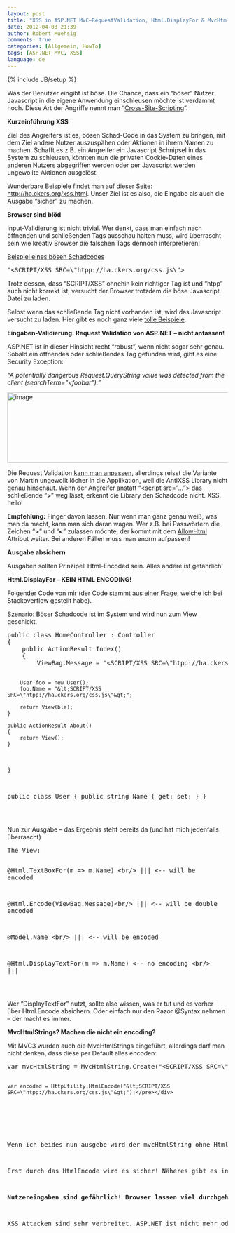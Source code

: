 ```yaml
---
layout: post
title: "XSS in ASP.NET MVC–RequestValidation, Html.DisplayFor & MvcHtmlString"
date: 2012-04-03 21:39
author: Robert Muehsig
comments: true
categories: [Allgemein, HowTo]
tags: [ASP.NET MVC, XSS]
language: de
---
```

{% include JB/setup %}
<p>Was der Benutzer eingibt ist böse. Die Chance, dass ein “böser” Nutzer Javascript in die eigene Anwendung einschleusen möchte ist verdammt hoch. Diese Art der Angriffe nennt man “<a href="http://de.wikipedia.org/wiki/Cross-Site-Scripting">Cross-Site-Scripting</a>”.</p> <p><strong>Kurzeinführung XSS</strong></p> <p>Ziel des Angreifers ist es, bösen Schad-Code in das System zu bringen, mit dem Ziel andere Nutzer auszuspähen oder Aktionen in ihrem Namen zu machen. Schafft es z.B. ein Angreifer ein Javascript Schnipsel in das System zu schleusen, könnten nun die privaten Cookie-Daten eines anderen Nutzers abgegriffen werden oder per Javascript werden ungewollte Aktionen ausgelöst.</p> <p>Wunderbare Beispiele findet man auf dieser Seite: <a href="http://ha.ckers.org/xss.html">http://ha.ckers.org/xss.html</a>. Unser Ziel ist es also, die Eingabe als auch die Ausgabe “sicher” zu machen.</p> <p><strong>Browser sind blöd</strong></p> <p>Input-Validierung ist nicht trivial. Wer denkt, dass man einfach nach öffnenden und schließenden Tags ausschau halten muss, wird überrascht sein wie kreativ Browser die falschen Tags dennoch interpretieren!</p> <p><u>Beispiel eines bösen Schadcodes</u></p> <div style="padding-bottom: 0px; margin: 0px; padding-left: 0px; padding-right: 0px; display: inline; float: none; padding-top: 0px" id="scid:812469c5-0cb0-4c63-8c15-c81123a09de7:4ee3c5d4-ddd5-49d1-9638-469091626b45" class="wlWriterEditableSmartContent"><pre name="code" class="c#">"&lt;SCRIPT/XSS SRC=\"htpp://ha.ckers.org/css.js\"&gt;</pre></div>
<p>Trotz dessen, dass “SCRIPT/XSS” ohnehin kein richtiger Tag ist und “htpp” auch nicht korrekt ist, versucht der Browser trotzdem die böse Javascript Datei zu laden.</p>
<p>Selbst wenn das schließende Tag nicht vorhanden ist, wird das Javascript versucht zu laden. Hier gibt es noch ganz viele <a href="http://ha.ckers.org/xss.html">tolle Beispiele</a>.</p>
<p><strong>Eingaben-Validierung: Request Validation von ASP.NET – nicht anfassen!</strong></p>
<p>ASP.NET ist in dieser Hinsicht recht “robust”, wenn nicht sogar sehr genau. Sobald ein öffnendes oder schließendes Tag gefunden wird, gibt es eine Security Exception:</p>
<p><em>“A potentially dangerous Request.QueryString value was detected from the client (searchTerm="&lt;foobar").”</em></p>
<p><a href="{{BASE_PATH}}/assets/wp-images-de/image1497.png"><img style="background-image: none; border-bottom: 0px; border-left: 0px; padding-left: 0px; padding-right: 0px; display: inline; border-top: 0px; border-right: 0px; padding-top: 0px" title="image" border="0" alt="image" src="{{BASE_PATH}}/assets/wp-images-de/image_thumb668.png" width="622" height="161"></a></p>
<p>Die Request Validation <a href="http://www.uniquesoftware.de/Blog/de/post/2012/02/06/Request-Validation-an-eigene-Bedurfnisse-anpassen.aspx">kann man anpassen</a>, allerdings reisst die Variante von Martin ungewollt löcher in die Applikation, weil die AntiXSS Library nicht genau hinschaut. Wenn der Angreifer anstatt “&lt;script src=”…”&gt; das schließende “<strong>&gt;</strong>” weg lässt, erkennt die Library den Schadcode nicht. XSS, hello!</p>
<p><strong>Empfehlung:</strong> Finger davon lassen. Nur wenn man ganz genau weiß, was man da macht, kann man sich daran wagen. Wer z.B. bei Passwörtern die Zeichen “<strong>&gt;</strong>” und “<strong>&lt;</strong>” zulassen möchte, der kommt mit dem <a href="http://msdn.microsoft.com/en-us/library/system.web.mvc.allowhtmlattribute(v=vs.98).aspx">AllowHtml</a> Attribut weiter. Bei anderen Fällen muss man enorm aufpassen!</p>
<p><strong>Ausgabe absichern</strong></p>
<p>Ausgaben sollten Prinzipell Html-Encoded sein. Alles andere ist gefährlich!</p>
<p><strong>Html.DisplayFor – KEIN HTML ENCODING!</strong></p>
<p>Folgender Code von mir (der Code stammt aus <a href="http://stackoverflow.com/questions/9790557/does-the-standard-html-displaytextfor-no-html-encoding">einer Frage</a>, welche ich bei Stackoverflow gestellt habe).</p>
<p>Szenario: Böser Schadcode ist im System und wird nun zum View geschickt. 
<div style="padding-bottom: 0px; margin: 0px; padding-left: 0px; padding-right: 0px; display: inline; float: none; padding-top: 0px" id="scid:812469c5-0cb0-4c63-8c15-c81123a09de7:ee7f54df-e4fc-4699-b814-553383d535f1" class="wlWriterEditableSmartContent"><pre name="code" class="c#">public class HomeController : Controller
{
    public ActionResult Index()
    {
        ViewBag.Message = "&lt;SCRIPT/XSS SRC=\"htpp://ha.ckers.org/css.js\"&gt;";

        User foo = new User();
        foo.Name = "&lt;SCRIPT/XSS SRC=\"htpp://ha.ckers.org/css.js\"&gt;";

        return View(bla);
    }

    public ActionResult About()
    {
        return View();
    }
}

public class User
{
    public string Name { get; set; }
} 
</pre></div></p>
<p>&nbsp;</p>

<p>Nun zur Ausgabe – das Ergebnis steht bereits da (und hat mich jedenfalls überrascht)</p>
<div style="padding-bottom: 0px; margin: 0px; padding-left: 0px; padding-right: 0px; display: inline; float: none; padding-top: 0px" id="scid:812469c5-0cb0-4c63-8c15-c81123a09de7:b50e1d07-d5dc-4134-a115-075483414ff5" class="wlWriterEditableSmartContent"><pre name="code" class="c#">The View:

@Html.TextBoxFor(m =&gt; m.Name) &lt;br/&gt; ||| &lt;-- will be encoded

@Html.Encode(ViewBag.Message)&lt;br/&gt; ||| &lt;-- will be double encoded

@Model.Name &lt;br/&gt; ||| &lt;-- will be encoded 

@Html.DisplayTextFor(m =&gt; m.Name) &lt;-- no encoding
&lt;br/&gt; ||| </pre></div>
<p>&nbsp;</p>
<p>Wer “DisplayTextFor” nutzt, sollte also wissen, was er tut und es vorher über Html.Encode absichern. Oder einfach nur den Razor @Syntax nehmen – der macht es immer.</p>
<p><strong>MvcHtmlStrings? Machen die nicht ein encoding?</strong></p>
<p>Mit MVC3 wurden auch die MvcHtmlStrings eingeführt, allerdings darf man nicht denken, dass diese per Default alles encoden:</p>
<div style="padding-bottom: 0px; margin: 0px; padding-left: 0px; padding-right: 0px; display: inline; float: none; padding-top: 0px" id="scid:812469c5-0cb0-4c63-8c15-c81123a09de7:47340e02-3821-4236-b0ee-98bdb9e41a80" class="wlWriterEditableSmartContent"><pre name="code" class="c#">var mvcHtmlString = MvcHtmlString.Create("&lt;SCRIPT/XSS SRC=\"htpp://ha.ckers.org/css.js\"&gt;").ToHtmlString();

    var encoded = HttpUtility.HtmlEncode("&lt;SCRIPT/XSS SRC=\"htpp://ha.ckers.org/css.js\"&gt;");</pre></div>
<p>&nbsp;</p>
<p>Wenn ich beides nun ausgebe wird der mvcHtmlString ohne HtmlEncoding dargestellt. ToHtmlString macht keine encoding!</p>
<p>Erst durch das HtmlEncode wird es sicher! Näheres gibt es in dieser <a href="http://stackoverflow.com/questions/9802144/mvchtmlstring-tohtmlstring-not-encoding-html">Stackoverflow Frage</a>.</p>
<p><strong>Nutzereingaben sind gefährlich! Browser lassen viel durchgehen, daher doppelt wachsam sein!</strong></p>
<p>XSS Attacken sind sehr verbreitet. ASP.NET ist nicht mehr oder weniger anfällig für XSS, man muss allerdings das Framework zu nutzen wissen.</p>
